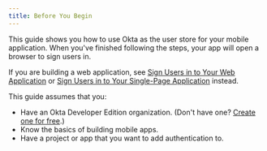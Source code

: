 ```yaml
---
title: Before You Begin
---
```

This guide shows you how to use Okta as the user store for your mobile application. When you've finished following the steps, your app will open a browser to sign users in.

If you are building a web application, see [Sign Users in to Your Web Application](/docs/guides/sign-into-web-app/) or [Sign Users in to Your Single-Page Application](/docs/guides/sign-into-spa/) instead.

This guide assumes that you:

* Have an Okta Developer Edition organization. (Don't have one? [Create one for free](https://developer.okta.com/signup).)
* Know the basics of building mobile apps.
* Have a project or app that you want to add authentication to.

<StackSelector snippet="sample"/>

<NextSectionLink/>
